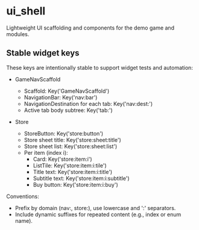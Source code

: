 # ui_shell

Lightweight UI scaffolding and components for the demo game and modules.

## Stable widget keys

These keys are intentionally stable to support widget tests and automation:

-    GameNavScaffold

     -    Scaffold: Key('GameNavScaffold')
     -    NavigationBar: Key('nav:bar')
     -    NavigationDestination for each tab: Key('nav:dest:<tabName>')
     -    Active tab body subtree: Key('tab:<tabName>')

-    Store
     -    StoreButton: Key('store:button')
     -    Store sheet title: Key('store:sheet:title')
     -    Store sheet list: Key('store:sheet:list')
     -    Per item (index i):
          -    Card: Key('store:item:i')
          -    ListTile: Key('store:item:i:tile')
          -    Title text: Key('store:item:i:title')
          -    Subtitle text: Key('store:item:i:subtitle')
          -    Buy button: Key('store:item:i:buy')

Conventions:

-    Prefix by domain (nav:, store:), use lowercase and ':' separators.
-    Include dynamic suffixes for repeated content (e.g., index or enum name).
